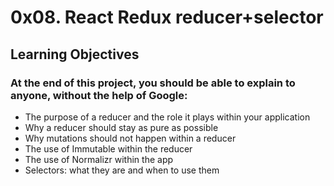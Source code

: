 # 0x08. React Redux reducer+selector

## Learning Objectives
### At the end of this project, you should be able to explain to anyone, without the help of Google:

* The purpose of a reducer and the role it plays within your application
* Why a reducer should stay as pure as possible
* Why mutations should not happen within a reducer
* The use of Immutable within the reducer
* The use of Normalizr within the app
* Selectors: what they are and when to use them